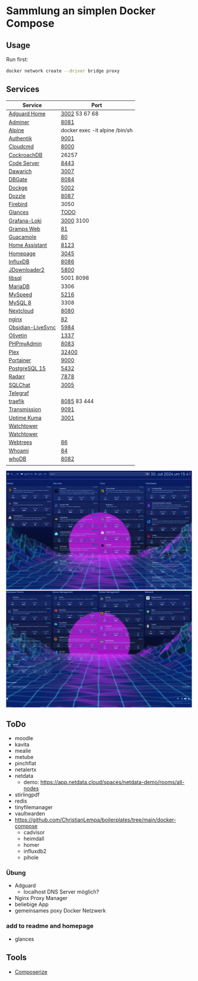 # Sammlung an simplen Docker Compose

## Usage

Run first:
```bash
docker network create --driver bridge proxy
```

## Services

| Service                                                               | Port                                   |
| --------------------------------------------------------------------- | -------------------------------------- |
| [Adguard Home](https://hub.docker.com/r/adguard/adguardhome)          | [3002](http://localhost:3002) 53 67 68 |
| [Adminer](https://www.adminer.org/)                                   | [8081](http://localhost:8081)          |
| [Alpine](https://hub.docker.com/_/alpine)                             | docker exec -it alpine /bin/sh         |
| [Authentik](https://goauthentik.io/)                                  | [9001](http://localhost:9001)          |
| [Cloudcmd](https://cloudcmd.io/)                                      | [8000](http://localhost:8000)          |
| [CockroachDB](https://www.cockroachlabs.com/)                         | 26257                                  |
| [Code Server](https://github.com/linuxserver/docker-code-server)      | [8443](http://localhost:8443)          |
| [Dawarich](https://github.com/Freika/dawarich)                        | [3007](http://localhost:3007)          |
| [DBGate](https://dbgate.org/)                                         | [8084](http://localhost:8084)          |
| [Dockge](https://github.com/louislam/dockge)                          | [5002](http://localhost:5002)          |
| [Dozzle](https://dozzle.dev/)                                         | [8087](http://localhost:8087)          |
| [Firebird](https://firebirdsql.org/)                                  | 3050                                   |
| [Glances](TODO)                                                       | [TODO](http://localhost:)              |
| [Grafana-Loki](https://grafana.com/docs/loki/latest/)                 | [3000](http://localhost:3000) 3100     |
| [Gramps Web](https://www.grampsweb.org/)                              | [81](http://localhost:81)              |
| [Guacamole](https://github.com/jwetzell/docker-guacamole)             | [80](http://localhost)                 |
| [Home Assistant](https://www.home-assistant.io/)                      | [8123](http://localhost:8123)          |
| [Homepage](https://gethomepage.dev)                                   | [3045](http://localhost:3045)          |
| [InfluxDB](https://www.influxdata.com/)                               | [8086](http://localhost:8086)          |
| [JDownloader2](https://jdownloader.org/jdownloader2)                  | [5800](http://localhost:5800)          |
| [libsql](https://github.com/tursodatabase/libsql)                     | 5001 8098                              |
| [MariaDB](https://mariadb.org/)                                       | 3306                                   |
| [MySpeed](https://github.com/gnmyt/myspeed)                           | [5216](http://localhost:5216)          |
| [MySQL 8](https://www.mysql.com/)                                     | 3308                                   |
| [Nextcloud](https://github.com/nextcloud/docker)                      | [8080](http://localhost:8080)          |
| [nginx](https://hub.docker.com/_/nginx)                               | [82](http://localhost:82)              |
| [Obsidian-LiveSync](https://github.com/vrtmrz/obsidian-livesync)      | [5984](http://localhost:5984/_utils/)  |
| [Olivetin](https://github.com/OliveTin/OliveTin)                      | [1337](http://localhost:1337)          |
| [PHPmyAdmin](https://hub.docker.com/_/phpmyadmin)                     | [8083](http://localhost:8083)          |
| [Plex](https://github.com/linuxserver/docker-plex)                    | [32400](http://localhost:32400)        |
| [Portainer](https://www.portainer.io/)                                | [9000](http://localhost:9000)          |
| [PostgreSQL 15](https://www.postgresql.org/)                          | [5432](http://localhost:5432)          |
| [Radarr](https://github.com/linuxserver/docker-radarr)                | [7878](http://localhost:7878)          |
| [SQLChat](https://github.com/sqlchat/sqlchat)                         | [3005](http://localhost:3005)          |
| [Telegraf](https://www.influxdata.com/time-series-platform/telegraf/) |                                        |
| [traefik](https://doc.traefik.io/traefik/)                            | [8085](http://localhost:8082) 83 444   |
| [Transmission](https://github.com/linuxserver/docker-transmission)    | [9091](http://localhost:9091)          |
| [Uptime Kuma](https://github.com/louislam/uptime-kuma)                | [3001](http://localhost:3001)          |
| [Watchtower](https://containrrr.dev/watchtower/)                      |                                        |
| [Watchtower](https://containrrr.dev/watchtower/)                      |                                        |
| [Webtrees](https://github.com/fisharebest/webtrees)                   | [86](http://localhost:86)              |
| [Whoami](https://hub.docker.com/r/traefik/whoami)                     | [84](http://localhost:84)              |
| [whoDB](https://github.com/clidey/whodb)                              | [8082](http://localhost:8082)          |
| []()                                                                  | [](http://localhost:)                  |



![homepage1](homepage1.jpg)
![homepage2](homepage2.jpg)

## ToDo

- moodle
- kavita
- mealie
- metube
- pinchflat
- netalertx
- netdata
  - demo: https://app.netdata.cloud/spaces/netdata-demo/rooms/all-nodes
- stirlingpdf
- redis
- tinyfilemanager
- vaultwarden
- https://github.com/ChristianLempa/boilerplates/tree/main/docker-compose
  - cadvisor
  - heimdall
  - homer
  - influxdb2
  - pihole

### Übung

- Adguard
  - localhost DNS Server möglich?
- Nginx Proxy Manager
- beliebige App
- gemeinsames poxy Docker Netzwerk

### add to readme and homepage

- glances

## Tools

- [Composerize](https://www.composerize.com/)